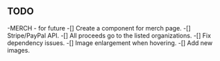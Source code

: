 ## TODO
-MERCH - for future
    -[] Create a component for merch page.
    -[] Stripe/PayPal API.
    -[] All proceeds go to the listed organizations.
-[] Fix dependency issues.
-[] Image enlargement when hovering.
-[] Add new images.